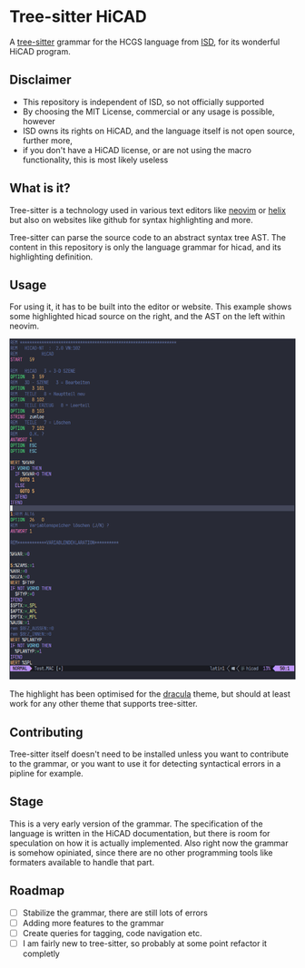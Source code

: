 # Tree-sitter HiCAD

A [tree-sitter](https://tree-sitter.github.io/tree-sitter) grammar for the HCGS language from [ISD](https://www.isdgroup.com/), for its wonderful HiCAD program.

## Disclaimer

- This repository is independent of ISD, so not officially supported
- By choosing the MIT License, commercial or any usage is possible, however
- ISD owns its rights on HiCAD, and the language itself is not open source, further more,
- if you don't have a HiCAD license, or are not using the macro functionality, this is most likely useless

## What is it?

Tree-sitter is a technology used in various text editors like [neovim](https://neovim.io/) or [helix](https://helix-editor.com/) but also on websites like github for syntax highlighting and more.

Tree-sitter can parse the source code to an abstract syntax tree AST.
The content in this repository is only the language grammar for hicad, and its highlighting definition.

## Usage

For using it, it has to be built into the editor or website.
This example shows some highlighted hicad source on the right,
and the AST on the left within neovim.

![Highlight](/img/neovim_TS-hicad.png)

The highlight has been optimised for the [dracula](https://github.com/Mofiqul/dracula.nvim) theme,
but should at least work for any other theme that supports tree-sitter.

## Contributing

Tree-sitter itself doesn't need to be installed unless you want to contribute to the grammar,
or you want to use it for detecting syntactical errors in a pipline for example.

## Stage

This is a very early version of the grammar.
The specification of the language is written in the HiCAD documentation,
but there is room for speculation on how it is actually implemented.
Also right now the grammar is somehow opiniated, since there are no other programming tools like formaters available to handle that part.

## Roadmap

- [ ] Stabilize the grammar, there are still lots of errors
- [ ] Adding more features to the grammar
- [ ] Create queries for tagging, code navigation etc.
- [ ] I am fairly new to tree-sitter, so probably at some point refactor it completly
